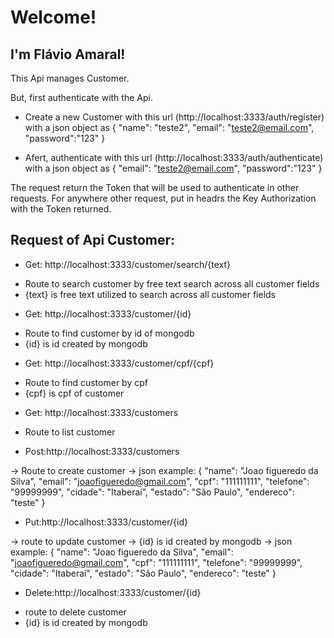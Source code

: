 # Welcome!

 

## I'm Flávio Amaral!

This Api manages Customer.

But, first authenticate with the Api.

- Create a new Customer with this url (http://localhost:3333/auth/register) with a json object as
{
    "name": "teste2",
    "email": "teste2@email.com",
    "password":"123"
}

- Afert, authenticate with this url (http://localhost:3333/auth/authenticate) with a json object as
{
    "email": "teste2@email.com",
    "password":"123"
}

The request return the Token that will be used to authenticate in other requests.
For  anywhere other request, put in headrs the Key Authorization with the Token returned.

## Request of Api Customer:

- Get: http://localhost:3333/customer/search/{text}

* Route to search customer by free text search across all customer fields
* {text} is free text utilized to search across all customer fields

- Get: http://localhost:3333/customer/{id}

* Route to find customer by id  of mongodb
* {id} is id created by mongodb

- Get: http://localhost:3333/customer/cpf/{cpf}

* Route to find customer by cpf
* {cpf} is cpf of customer

- Get: http://localhost:3333/customers

* Route to list customer

- Post:http://localhost:3333/customers

-> Route to create customer
-> json example: {
    "name": "Joao figueredo da Silva",
    "email": "joaofigueredo@gmail.com",
    "cpf": "111111111",
    "telefone": "99999999",
    "cidade": "Itaberaí",
    "estado": "São Paulo",
    "endereco": "teste"
}

- Put:http://localhost:3333/customer/{id}

-> route to update customer
-> {id} is id created by mongodb
-> json example: {
    "name": "Joao figueredo da Silva",
    "email": "joaofigueredo@gmail.com",
    "cpf": "111111111",
    "telefone": "99999999",
    "cidade": "Itaberaí",
    "estado": "São Paulo",
    "endereco": "teste"
}

- Delete:http://localhost:3333/customer/{id}

* route to delete customer
* {id} is id created by mongodb